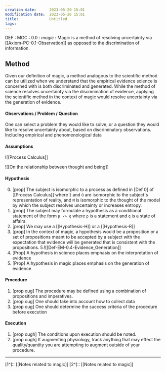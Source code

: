 ```yaml
---
creation date:		2023-05-20 15:01
modification date:	2023-05-20 15:01
title: 				Untitled
tags:
---
```


DEF : MGC : 0.0 : *magic* : Magic is a method of resolving uncertainty via [[Axiom-PC-0.1-Observation]] as opposed to the discrimination of information.

## Method
Given our definition of magic, a method analogous to the scientific method can be utilized when we understand that the empirical evidence science is concerned with is both discriminated and generated. While the method of science resolves uncertainty via the discrimination of evidence, applying the scientific method in the context of magic would resolve uncertainty via the generation of evidence.

#### Observations / Problem / Question
One can select a problem they would like to solve, or a question they would like to resolve uncertainty about, based on discriminatory observations. Including empirical and phenomenological data

#### Assumptions
![[Process Calculus]]

![[On the relationship between thought and being]]

#### Hypothesis
0. [prop] The subject is isomorphic to a process as defined in [Def 0] of [[Process Calculus]] where `I` and `O` are isomorphic to the subject's representation of reality, and `M` is isomorphic to the thought of the model by which the subject resolves uncertainty or increases entropy.
1. [prop] The subject may formulate a hypothesis as a conditional statement of the form `p -> q`  where `p` is a statement and `q` is a state of affairs.
3. [prop] We may use a [[Hypothesis-H]] or a [[Hypothesis-R]]
4. [prop] In the context of magic, a hypothesis would be a proposition or a set of propositions meant to be accepted by a subject with the expectation that evidence will be generated that is consistent with the propositions.
5.![[Def-EM-0.4-Evidence_Generation]]
6. [Prop] A hypothesis in science places emphasis on the interpretation of evidence
7. [Prop] A hypothesis in magic places emphasis on the generation of evidence

#### Procedure
1. [prop oug] The procedure may be defined using a combination of propositions and imperatives.
2. [prop oug] One should take into account how to collect data 
3. [prop oug] One should determine the success criteria of the procedure before execution

#### Execution 
1. [prop ough] The conditions upon execution should be noted. 
2. [prop ough] If augmenting physiology, track anything that may effect the quality/quantity you are attempting to augment outside of your procedure.
---
[1^]:: [[Notes related to magic]]
[2^]:: [[Notes related to magic]]
